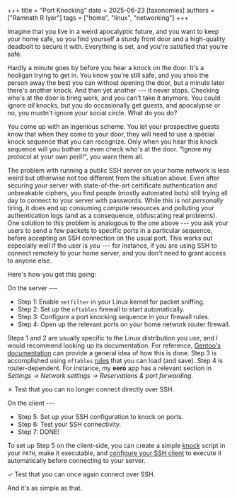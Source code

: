 +++
title = "Port Knocking"
date = 2025-06-23
[taxonomies]
authors = ["Ramnath R Iyer"]
tags = ["home", "linux", "networking"]
+++

Imagine that you live in a weird apocalyptic future, and you want to keep your home safe, so you
find yourself a sturdy front door and a high-quality deadbolt to secure it with. Everything is set,
and you're satisfied that you're safe.

Hardly a minute goes by before you hear a knock on the door. It's a hooligan trying to get in. You
know you're still safe, and you shoo the person away the best you can without opening the door, but
a minute later there's another knock. And then yet another --- it never stops. Checking who's at the
door is tiring work, and you can't take it anymore. You could ignore *all* knocks, but you do
occasionally get guests, and apocalypse or no, you mustn't ignore your social circle. What do you
do?

You come up with an ingenious scheme. You let your prospective guests know that when they come to
your door, they will need to use a special knock sequence that you can recognize. Only when you hear
this knock sequence will you bother to even check who's at the door. "Ignore my protocol at your own
peril!", you warn them all.

The problem with running a public SSH server on your home network is less weird but otherwise not
too different from the situation above. Even after securing your server with state-of-the-art
certificate authentication and unbreakable ciphers, you find people (mostly automated bots) still
trying all day to connect to your server with passwords. While this is not *personally* tiring, it
does end up consuming compute resources and polluting your authentication logs (and as a
consequence, obfuscating real problems). One solution to this problem is analogous to the one above
--- you ask your users to send a few packets to specific ports in a particular sequence, before
accepting an SSH connection on the usual port. This works out especially well if the user is *you*
--- for instance, if you are using SSH to connect remotely to your home server, and you don't need
to grant access to anyone else.

Here's how you get this going:

On the server ---

* Step 1: Enable `netfilter` in your Linux kernel for packet sniffing.
* Step 2: Set up the `nftables` firewall to start automatically.
* Step 3: Configure a port knocking sequence in your firewall rules.
* Step 4: Open up the relevant ports on your home network router firewall.

Steps 1 and 2 are usually specific to the Linux distribution you use, and I would recommend looking
up its documentation. For reference, [Gentoo's documentation](https://wiki.gentoo.org/wiki/Nftables)
can provide a general idea of how this is done. Step 3 is accomplished using `nftables`
[rules](nftables-rules.3287e25f.txt) that you can load (and save). Step 4 is router-dependent. For
instance, my **eero** app has a relevant section in *Settings → Network settings → Reservations &
port forwarding*.

✗ Test that you can no longer connect directly over SSH.

On the client ---

* Step 5: Set up your SSH configuration to knock on ports.
* Step 6: Test your SSH connectivity.
* Step 7: DONE!

To set up Step 5 on the client-side, you can create a simple [knock](knock.e93f3b0b.txt) script in
your `PATH`, make it executable, and [configure your SSH client](ssh_config.b8a03c9e.txt) to execute
it automatically before connecting to your server.

✓ Test that you can once again connect over SSH.

And it's as simple as that.
